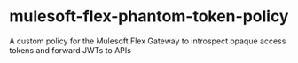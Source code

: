# mulesoft-flex-phantom-token-policy
A custom policy for the Mulesoft Flex Gateway to introspect opaque access tokens and forward JWTs to APIs 
